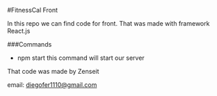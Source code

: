 #FitnessCal Front

In this repo we can find code for front.
That was made with framework React.js

###Commands

- npm start
this command will start our server


That code was made by Zenseit

email: diegofer1110@gmail.com